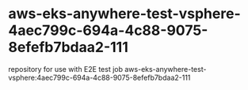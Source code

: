 # aws-eks-anywhere-test-vsphere-4aec799c-694a-4c88-9075-8efefb7bdaa2-111
repository for use with E2E test job aws-eks-anywhere-test-vsphere:4aec799c-694a-4c88-9075-8efefb7bdaa2-111
